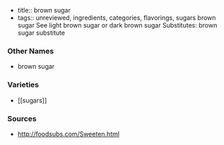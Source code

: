 - title:: brown sugar
- tags:: unreviewed, ingredients, categories, flavorings, sugars
brown sugar See light brown sugar or dark brown sugar Substitutes: brown sugar substitute

### Other Names

* brown sugar

### Varieties

* [[sugars]]

### Sources
* http://foodsubs.com/Sweeten.html
